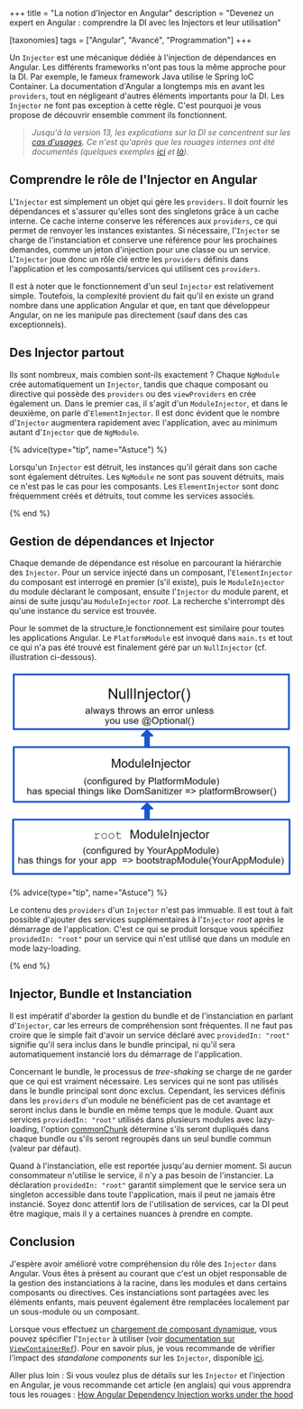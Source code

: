 +++
title = "La notion d'Injector en Angular"
description = "Devenez un expert en Angular : comprendre la DI avec les Injectors et leur utilisation"

[taxonomies]
tags = ["Angular", "Avancé", "Programmation"]
+++

Un `Injector` est une mécanique dédiée à l'injection de dépendances en Angular. Les différents frameworks n'ont pas tous la même approche pour la DI. Par exemple, le fameux framework Java utilise le Spring IoC Container. La documentation d'Angular a longtemps mis en avant les `providers`, tout en négligeant d'autres éléments importants pour la DI. Les `Injector` ne font pas exception à cette règle. C'est pourquoi je vous propose de découvrir ensemble comment ils fonctionnent.

<!-- more -->

> _Jusqu'à la version 13, les explications sur la DI se concentrent sur les [cas d'usages](https://v13.angular.io/guide/dependency-injection-providers). Ce n'est qu'après que les rouages internes ont été documentés (quelques exemples [ici](https://angular.io/guide/dependency-injection) et [là](https://angular.io/guide/hierarchical-dependency-injection))._

## Comprendre le rôle de l'Injector en Angular

L'`Injector` est simplement un objet qui gère les `providers`. Il doit fournir les dépendances et s'assurer qu'elles sont des singletons grâce à un cache interne. Ce cache interne conserve les références aux `providers`, ce qui permet de renvoyer les instances existantes. Si nécessaire, l'`Injector` se charge de l'instanciation et conserve une référence pour les prochaines demandes, comme un jeton d'injection pour une classe ou un service. L'`Injector` joue donc un rôle clé entre les `providers` définis dans l'application et les composants/services qui utilisent ces `providers`.

Il est à noter que le fonctionnement d'un seul `Injector` est relativement simple. Toutefois, la complexité provient du fait qu'il en existe un grand nombre dans une application Angular et que, en tant que développeur Angular, on ne les manipule pas directement (sauf dans des cas exceptionnels).

## Des Injector partout

Ils sont nombreux, mais combien sont-ils exactement ? Chaque `NgModule` crée automatiquement un `Injector`, tandis que chaque composant ou directive qui possède des `providers` ou des `viewProviders` en crée également un. Dans le premier cas, il s'agit d'un `ModuleInjector`, et dans le deuxième, on parle d'`ElementInjector`. Il est donc évident que le nombre d'`Injector` augmentera rapidement avec l'application, avec au minimum autant d'`Injector` que de `NgModule`.

{% advice(type="tip", name="Astuce") %}

Lorsqu'un `Injector` est détruit, les instances qu'il gérait dans son cache sont également détruites. Les `NgModule` ne sont pas souvent détruits, mais ce n'est pas le cas pour les composants. Les `ElementInjector` sont donc fréquemment créés et détruits, tout comme les services associés.

{% end %}

## Gestion de dépendances et Injector

Chaque demande de dépendance est résolue en parcourant la hiérarchie des `Injector`. Pour un service injecté dans un composant, l'`ElementInjector` du composant est interrogé en premier (s'il existe), puis le `ModuleInjector` du module déclarant le composant, ensuite l'`Injector` du module parent, et ainsi de suite jusqu'au `ModuleInjector` _root_. La recherche s'interrompt dès qu'une instance du service est trouvée.

Pour le sommet de la structure,le fonctionnement est similaire pour toutes les applications Angular. Le `PlatformModule` est invoqué dans `main.ts` et tout ce qui n'a pas été trouvé est finalement géré par un `NullInjector` (cf. illustration ci-dessous).

![Illustration du root `Injector`, du platform `Injector` et du `NullInjector`](./base-injectors.png)

{% advice(type="tip", name="Astuce") %}

Le contenu des `providers` d'un `Injector` n'est pas immuable. Il est tout à fait possible d'ajouter des services supplémentaires à l'`Injector` _root_ après le démarrage de l'application. C'est ce qui se produit lorsque vous spécifiez `providedIn: "root"` pour un service qui n'est utilisé que dans un module en mode lazy-loading.

{% end %}

## Injector, Bundle et Instanciation

Il est impératif d'aborder la gestion du bundle et de l'instanciation en parlant d'`Injector`, car les erreurs de compréhension sont fréquentes. Il ne faut pas croire que le simple fait d'avoir un service déclaré avec `providedIn: "root"` signifie qu'il sera inclus dans le bundle principal, ni qu'il sera automatiquement instancié lors du démarrage de l'application.

Concernant le bundle, le processus de _tree-shaking_ se charge de ne garder que ce qui est vraiment nécessaire. Les services qui ne sont pas utilisés dans le bundle principal sont donc exclus. Cependant, les services définis dans les `providers` d'un module ne bénéficient pas de cet avantage et seront inclus dans le bundle en même temps que le module. Quant aux services `providedIn: "root"` utilisés dans plusieurs modules avec lazy-loading, l'option [commonChunk](https://github.com/angular/angular-cli/blob/ce3f1bd6b9bd4f584fba9abe9bd7d6bb81670bda/packages/angular_devkit/build_angular/src/builders/browser/schema.json#L262) détermine s'ils seront dupliqués dans chaque bundle ou s'ils seront regroupés dans un seul bundle commun (valeur par défaut).

Quand à l'instanciation, elle est reportée jusqu'au dernier moment. Si aucun consommateur n'utilise le service, il n'y a pas besoin de l'instancier. La déclaration `providedIn: "root"` garantit simplement que le service sera un singleton accessible dans toute l'application, mais il peut ne jamais être instancié. Soyez donc attentif lors de l'utilisation de services, car la DI peut être magique, mais il y a certaines nuances à prendre en compte.

## Conclusion

J'espère avoir amélioré votre compréhension du rôle des `Injector` dans Angular. Vous êtes à présent au courant que c'est un objet responsable de la gestion des instanciations à la racine, dans les modules et dans certains composants ou directives. Ces instanciations sont partagées avec les éléments enfants, mais peuvent également être remplacées localement par un sous-module ou un composant.

Lorsque vous effectuez un [chargement de composant dynamique](https://angular.io/guide/dynamic-component-loader), vous pouvez spécifier l'`Injector` à utiliser (voir [documentation sur `ViewContainerRef`](https://angular.io/api/core/ViewContainerRef#createcomponent)). Pour en savoir plus, je vous recommande de vérifier l'impact des _standalone components_ sur les `Injector`, disponible [ici](https://angular.io/guide/standalone-components#dependency-injection-and-injectors-hierarchy).

Aller plus loin : Si vous voulez plus de détails sur les `Injector` et l'injection en Angular, je vous recommande cet article (en anglais) qui vous apprendra tous les rouages : [How Angular Dependency Injection works under the hood](https://medium.com/ngconf/how-angular-dependency-injection-works-under-the-hood-cc210f7040bd)
